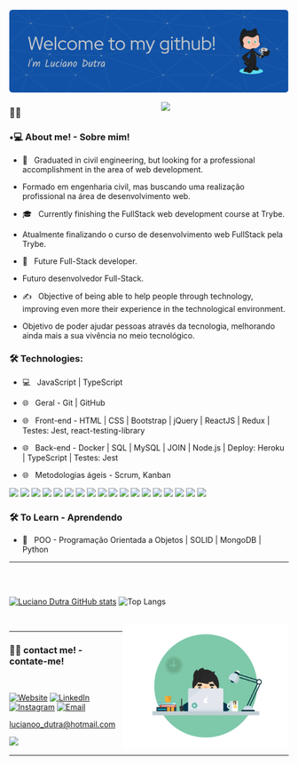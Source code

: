 ![Header](./github-header-image.png)


<img align='right' src="https://media.giphy.com/media/M9gbBd9nbDrOTu1Mqx/giphy.gif" width="230">


<h3> 👨🏻 </h3>
<h3>•💻 About me! - Sobre mim!</h3>



- 🤔 &nbsp; Graduated in civil engineering, but looking for a professional accomplishment in the area of web development.
- Formado em engenharia civil, mas buscando uma realização profissional na área de desenvolvimento web.


- 🎓 &nbsp; Currently finishing the FullStack web development course at Trybe.
- Atualmente finalizando o curso de desenvolvimento web FullStack pela Trybe.


- 🌱 &nbsp; Future Full-Stack developer.
- Futuro desenvolvedor Full-Stack.


- ✍️ &nbsp; Objective of being able to help people through technology, improving even more their experience in the technological environment.
- Objetivo de poder ajudar pessoas através da tecnologia, melhorando ainda mais a sua vivência no meio tecnológico.



<h3>🛠 Technologies:</h3>



- 💻 &nbsp; JavaScript | TypeScript

- 🌐 &nbsp; Geral - Git | GitHub

- 🌐 &nbsp; Front-end - HTML | CSS | Bootstrap | jQuery | ReactJS | Redux | Testes: Jest, react-testing-library
  
- 🌐 &nbsp; Back-end - Docker | SQL | MySQL | JOIN | Node.js | Deploy: Heroku | TypeScript | Testes: Jest
  
- 🌐 &nbsp; Metodologias ágeis - Scrum, Kanban
  

<img src="https://img.shields.io/badge/-HTML5-E34F26?style=flat&logo=html5&logoColor=white" width="80px"> <img src="https://img.shields.io/badge/-CSS3-1572B6?style=flat&logo=css3&logoColor=white" width="72px">
<img src="https://img.shields.io/badge/-Bootstrap-563D7C?style=flat&logo=bootstrap&logoColor=white" width="100px">
<img src="https://upload.wikimedia.org/wikipedia/commons/thumb/d/d3/Logo_jQuery.svg/1200px-Logo_jQuery.svg.png" width="65px">
<img src="https://img.shields.io/badge/javascript-%23323330.svg?style=for-the-badge&logo=javascript&logoColor=%23F7DF1E" width="110px">
<img src="https://img.shields.io/badge/-React-000000?style=flat&logo=react&logoColor=00c8ff" width="80px">
<img src="https://i.pinimg.com/originals/71/f0/a4/71f0a4c41735f951f9823725ee42cf8a.png" width="75px">
<img src="https://img.shields.io/badge/-Node.js-3C873A?style=flat&logo=Node.js&logoColor=white" width="90px">
<img src="http://img.shields.io/badge/-Git-F1502F?style=flat&logo=git&logoColor=FFFFFF" width="60px">
<img src="http://img.shields.io/badge/-Github-000000?style=flat&logo=github&logoColor=FFFFFF" width="90px">
<img src="http://img.shields.io/badge/-VS%20Code-007ACC?style=flat&logo=visual%20studio%20code&logoColor=white" width="100px">
<img src="https://img.shields.io/badge/-jest-%23C21325?style=for-the-badge&logo=jest&logoColor=white" width="75px"/>
<img src="https://miro.medium.com/max/500/1*FdcfXXlYDEDNGToFjA_B4w.jpeg" width="70px"/>
<img src="https://logosmarcas.net/wp-content/uploads/2021/03/Docker-Logo-2013-2015.jpg" width="50px"/>
<img src="https://www.diegomacedo.com.br/wp-content/uploads/2011/12/sql.jpg" width="40px"/>
<img src="https://encrypted-tbn0.gstatic.com/images?q=tbn:ANd9GcQPCWPKlLhBry9dR4j_Zs03x9MW1VpXph3I6Q&usqp=CAU" width="110px"/>
<img src="https://miro.medium.com/max/1004/1*ZfCTE6kZArxc0Nr_MybXPQ.png" width="115px"/>
<img src="https://www.fullstackpython.com/img/logos/heroku.png" width="72px"/>

<!--

- 🛢 &nbsp; MySQL | MongoDB

- 🔧 &nbsp; Git | Markdown | Selenium | Tidyverse

- 🖥 &nbsp; Illustrator| Photoshop | InDesign

-->



<h3>🛠 To Learn - Aprendendo</h3>


- 🔧 &nbsp; POO - Programação Orientada a Objetos | SOLID | MongoDB | Python 
<hr>



<br/><br/>

[![Luciano Dutra GitHub stats](https://github-readme-stats.vercel.app/api?username=LucianooDutra)](https://github.com/LucianooDutra)
![Top Langs](https://github-readme-stats.vercel.app/api/top-langs/?username=LucianooDutra)
<br/>

<br/>

<img src="https://github.com/nirala69/nirala69/blob/master/70804f7e25b11f29db904f2fa7b4cd9d.gif" width="300" align='right'>

<hr>

<h3> 🤝🏻 contact me! - contate-me! </h3>

<br>


<div style="display: inline_block">

<a href="https://luciano-dutra-portifolio.vercel.app/"><img alt="Website" src="https://t.ctcdn.com.br/_9VQm0156JGtfi3_tkORFSskItk=/119x0:1168x591/1049x590/smart/i447457.jpeg" width="60px"></a> <a href="https://www.linkedin.com/in/luciano-dutra-794598212/"><img alt="LinkedIn" src="https://marcas-logos.net/wp-content/uploads/2020/01/LinkedIn-Logo-2003.jpg" width="60px"></a> <a href="https://www.instagram.com/lucianoodutra/"><img alt="Instagram" src="https://marcas-logos.net/wp-content/uploads/wordpress-popular-posts/1523-featured-500x500.jpg" width="60px"></a> <a href="mailto:lucianoo_dutra@hotmail.com"><img alt="Email" src="https://www.logolynx.com/images/logolynx/6f/6fd34258a943ea9d74cc600d968afd37.jpeg" width="60px"></a> <p>lucianoo_dutra@hotmail.com</p>

</div>




<img src="https://media.giphy.com/media/dxn6fRlTIShoeBr69N/giphy.gif" width="30">





<hr>


